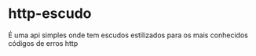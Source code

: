 # http-escudo
É uma api simples onde tem escudos estilizados para os mais conhecidos códigos de erros http 
